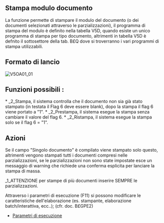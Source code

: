## Stampa modulo documento
La funzione permette di stampare il modulo del documento (o dei documenti selezionati attraverso le parzializzazioni), il programma di stampa del modulo è definito nella tabella V5D, quando esiste un unico programma di stampa per tipo documento, altrimenti in tabella V5D è defnito il sottosettore della tab. B£Q dove si troverranno i vari programmi di stampa utilizzabili.

## Formato di lancio
![V5OA01_01](http://doc.smeup.com/immagini/MBDOC_OGG-P_V5OA01/V5OA01_01.png)
## Funzioni possibili : 
 \* _2_Stampa, il sistema controlla che il documento non sia già stato stampato (in testata il Flag 6 deve essere blank), dopo la stampa il flag 6 viene portato a "1".
 \* _2_Prestampa, il sistema esegue la stampa senza cambiare il valore del flag 6.
 \* _2_Ristampa,  il sistema esegue la stampa solo se il flag 6 = "1".
## Azioni
Se il campo "Singolo documento" è compilato viene stampato solo questo, altrimenti vengono stampati tutti i documenti compresi nelle parzializzazioni, se le parzializzazioni non sono state impostate esce un messaggio di warning che richiede una conferma esplicita per lanciare la stampa di massa.

_1_ATTENZIONE per stampe di più documenti inserire SEMPRE le parzializzazioni.

Attraverso i parametri di esecuzione (F11) si possono modificare le caratteristiche dell'elaborazione (es. stampante, elaborazione batch/interattiva, ecc..); (cfr. doc. B£GPE2)
- [Parametri di esecuzione](Sorgenti/OJ/PGM/B£GPE2)
